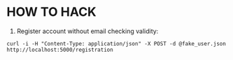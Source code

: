 # HOW TO HACK

1. Register account without email checking validity:

```
curl -i -H "Content-Type: application/json" -X POST -d @fake_user.json http://localhost:5000/registration

```